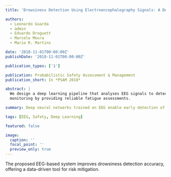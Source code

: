 ```yaml
---
title: 'Drowsiness Detection Using Electroencephalography Signals: A Deep Learning Based Model'

authors:
  - Leonardo Guarda
  - admin
  - Eduardo Droguett
  - Marcelo Moura
  - Mario R. Martins

date: '2018-11-01T00:00:00Z'
publishDate: '2018-11-01T00:00:00Z'

publication_types: ['1']

publication: Probabilistic Safety Assessment & Management
publication_short: In *PSAM 2018*

abstract: |
  We design a deep learning pipeline that analyses EEG signals to detect operator drowsiness. The model supports safety-critical
  monitoring by providing reliable fatigue assessments.

summary: Deep neural networks trained on EEG enable early detection of drowsiness for safety-critical operations.

tags: [EEG, Safety, Deep Learning]

featured: false

image:
  caption: ''
  focal_point: ''
  preview_only: true
---
```

The proposed EEG-based system improves drowsiness detection accuracy, offering a data-driven tool for risk mitigation.
